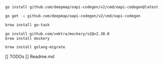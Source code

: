 ``` bash
go install github.com/deepmap/oapi-codegen/v2/cmd/oapi-codegen@latest
```

``` bash
go get -u github.com/deepmap/oapi-codegen/v2/cmd/oapi-codegen
```

``` bash
brew install go-task
```

``` bash
go install github.com/vektra/mockery/v2@v2.38.0
brew install mockery
```

``` bash
brew install golang-migrate
```

[] TODOs
[] Readme.md